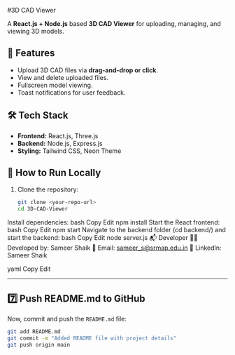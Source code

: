#3D CAD Viewer  

A **React.js + Node.js** based **3D CAD Viewer** for uploading, managing, and viewing 3D models.  

## 🌟 Features  
- Upload 3D CAD files via **drag-and-drop or click**.  
- View and delete uploaded files.  
- Fullscreen model viewing.  
- Toast notifications for user feedback.  

## 🛠️ Tech Stack  
- **Frontend:** React.js, Three.js  
- **Backend:** Node.js, Express.js  
- **Styling:** Tailwind CSS, Neon Theme  

## 📌 How to Run Locally  
1. Clone the repository:  
   ```bash
   git clone <your-repo-url>
   cd 3D-CAD-Viewer
Install dependencies:
bash
Copy
Edit
npm install
Start the React frontend:
bash
Copy
Edit
npm start
Navigate to the backend folder (cd backend/) and start the backend:
bash
Copy
Edit
node server.js
📬 Developer
👨‍💻 Developed by: Sameer Shaik
📧 Email: sameer_s@srmap.edu.in
🔗 LinkedIn: Sameer Shaik

yaml
Copy
Edit

---

## **7️⃣ Push README.md to GitHub**  
Now, commit and push the `README.md` file:  

```bash
git add README.md
git commit -m "Added README file with project details"
git push origin main
